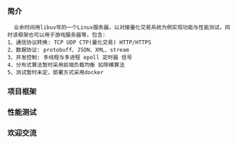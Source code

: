 ### 简介
```text
  业余时间用libuv写的一个Linux服务器，以对接量化交易系统为例实现功能与性能测试，同时该框架也可以用于游戏服务器等，包含:
1、通信协议转换: TCP UDP CTP(量化交易) HTTP/HTTPS
2、数据协议: protobuff、JSON、XML、stream
3、并发控制: 多线程与多进程 epoll 定时器 信号
4、分布式算法暂时采用前端负载均衡 如除模算法
5、测试暂时未定，部署方式采用docker
```
### 项目框架

### 性能测试

### 欢迎交流





